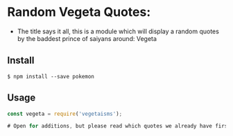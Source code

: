 # Random Vegeta Quotes:
 - The title says it all, this is a module which will display a random quotes by the baddest prince of saiyans around: Vegeta

## Install

```
$ npm install --save pokemon
```

## Usage

```js
const vegeta = require('vegetaisms');

# Open for additions, but please read which quotes we already have first
